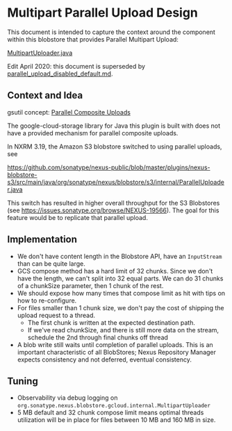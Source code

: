 # Multipart Parallel Upload Design

This document is intended to capture the context around the component within this blobstore that provides 
Parallel Multipart Upload:

[MultipartUploader.java](../src/main/java/org/sonatype/nexus/blobstore/gcloud/internal/MultipartUploader.java)

Edit April 2020: this document is superseded by [parallel_upload_disabled_default.md](parallel_upload_disabled_default.md).

## Context and Idea

gsutil concept: [Parallel Composite Uploads](https://cloud.google.com/storage/docs/gsutil/commands/cp#parallel-composite-uploads)

The google-cloud-storage library for Java this plugin is built with does not have a provided mechanism for parallel 
composite uploads.

In NXRM 3.19, the Amazon S3 blobstore switched to using parallel uploads, see

https://github.com/sonatype/nexus-public/blob/master/plugins/nexus-blobstore-s3/src/main/java/org/sonatype/nexus/blobstore/s3/internal/ParallelUploader.java

This switch has resulted in higher overall throughput for the S3 Blobstores (see https://issues.sonatype.org/browse/NEXUS-19566).
The goal for this feature would be to replicate that parallel upload.

## Implementation

* We don't have content length in the Blobstore API, have an `InputStream` than can be quite large.
* GCS compose method has a hard limit of 32 chunks. Since we don't have the length, we can't
split into 32 equal parts. We can do 31 chunks of a chunkSize parameter, then 1 chunk of the rest.
* We should expose how many times that compose limit as hit with tips on how to re-configure.
* For files smaller than 1 chunk size, we don't pay the cost of shipping the upload request to a thread.
    * The first chunk is written at the expected destination path.
    * If we've read chunkSize, and there is still more data on the stream, schedule the 2nd through final chunks off thread
* A blob write still waits until completion of parallel uploads. This is an important characteristic of all BlobStores; 
Nexus Repository Manager expects consistency and not deferred, eventual consistency.

## Tuning

* Observability via debug logging on `org.sonatype.nexus.blobstore.gcloud.internal.MultipartUploader`
* 5 MB default and 32 chunk compose limit means optimal threads utilization will be in place for files between 10 MB 
and 160 MB in size.
